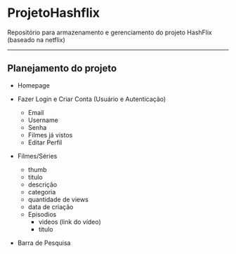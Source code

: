 # ProjetoHashflix
Repositório para armazenamento e gerenciamento do projeto HashFlix (baseado na netflix)

---

## Planejamento do projeto

- Homepage
- Fazer Login e Criar Conta (Usuário e Autenticação)
    - Email
    - Username
    - Senha
    - Filmes já vistos
    - Editar Perfil

- Filmes/Séries
    - thumb
    - titulo
    - descrição
    - categoria
    - quantidade de views
    - data de criação
    - Episodios
        - videos (link do vídeo)
        - titulo

- Barra de Pesquisa
